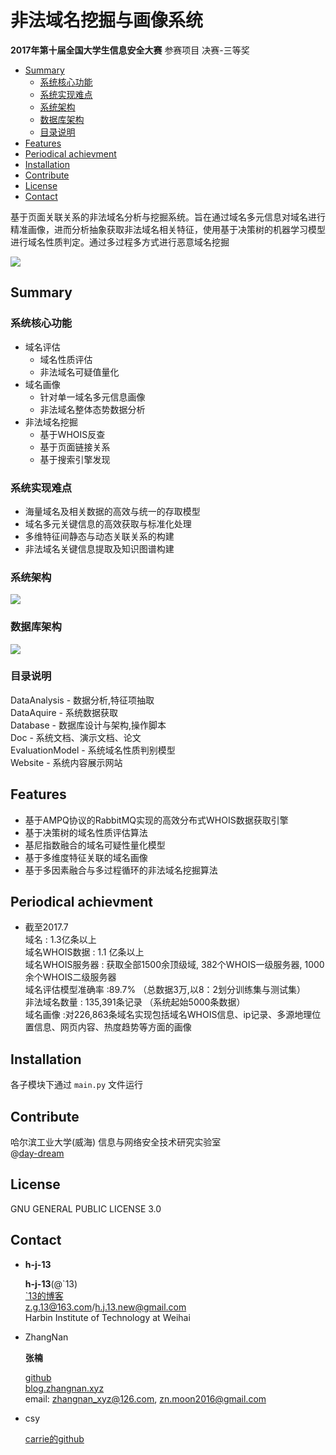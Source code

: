 非法域名挖掘与画像系统
=====================
**2017年第十届全国大学生信息安全大赛** 参赛项目 决赛-三等奖
<!-- TOC -->

- [Summary](#summary)
	- [系统核心功能](#系统核心功能)
	- [系统实现难点](#系统实现难点)
	- [系统架构](#系统架构)
	- [数据库架构](#数据库架构)
	- [目录说明](#目录说明)
- [Features](#features)
- [Periodical achievment](#periodical-achievment)
- [Installation](#installation)
- [Contribute](#contribute)
- [License](#license)
- [Contact](#contact)

<!-- /TOC -->
基于页面关联关系的非法域名分析与挖掘系统。旨在通过域名多元信息对域名进行精准画像，进而分析抽象获取非法域名相关特征，使用基于决策树的机器学习模型进行域名性质判定。通过多过程多方式进行恶意域名挖掘

![](http://upload-images.jianshu.io/upload_images/5617720-cb399878f183d135.png?imageMogr2/auto-orient/strip%7CimageView2/2/w/1240)

## Summary

### 系统核心功能
* 域名评估
	* 域名性质评估
	* 非法域名可疑值量化 
* 域名画像
	* 针对单一域名多元信息画像
	* 非法域名整体态势数据分析
* 非法域名挖掘
	* 基于WHOIS反查
	* 基于页面链接关系
	* 基于搜索引擎发现

### 系统实现难点
* 海量域名及相关数据的高效与统一的存取模型
* 域名多元关键信息的高效获取与标准化处理
* 多维特征间静态与动态关联关系的构建
* 非法域名关键信息提取及知识图谱构建

### 系统架构
![](http://upload-images.jianshu.io/upload_images/5617720-f0c27c19c09d9331.png?imageMogr2/auto-orient/strip%7CimageView2/2/w/1240)

### 数据库架构
![](http://upload-images.jianshu.io/upload_images/5617720-a8185913b5221abc.png?imageMogr2/auto-orient/strip%7CimageView2/2/w/1240)

### 目录说明

DataAnalysis - 数据分析,特征项抽取    
DataAquire - 系统数据获取       
Database - 数据库设计与架构,操作脚本     
Doc - 系统文档、演示文档、论文      
EvaluationModel - 系统域名性质判别模型        
Website - 系统内容展示网站       

## Features

* 基于AMPQ协议的RabbitMQ实现的高效分布式WHOIS数据获取引擎
* 基于决策树的域名性质评估算法
* 基尼指数融合的域名可疑性量化模型
* 基于多维度特征关联的域名画像
* 基于多因素融合与多过程循环的非法域名挖掘算法

## Periodical achievment

* 截至2017.7  
	域名 : 1.3亿条以上     
	域名WHOIS数据 : 1.1 亿条以上     
	域名WHOIS服务器 : 获取全部1500余顶级域, 382个WHOIS一级服务器, 1000余个WHOIS二级服务器     
	域名评估模型准确率 :89.7%		（总数据3万,以8：2划分训练集与测试集）     
	非法域名数量 : 135,391条记录  （系统起始5000条数据）     
	域名画像 :对226,863条域名实现包括域名WHOIS信息、ip记录、多源地理位置信息、网页内容、热度趋势等方面的画像     
## Installation

各子模块下通过 ```main.py``` 文件运行

## Contribute

哈尔滨工业大学(威海) 信息与网络安全技术研究实验室    
@[day-dream](https://github.com/day-dreams)


## License
GNU GENERAL PUBLIC LICENSE 3.0

## Contact

* **h-j-13**

	**h-j-13**(@\`13)      
	[\`13的博客](http://www.jianshu.com/u/75156f101757)   		   
	z.g.13@163.com/h.j.13.new@gmail.com		   
	Harbin Institute of Technology at Weihai      

* ZhangNan

	**张楠**

	[github](https://github.com/day-dreams)  
	[blog.zhangnan.xyz](http://blog.zhangnan.xyz)  
	email: zhangnan_xyz@126.com, zn.moon2016@gmail.com

* csy

	[carrie的github](https://github.com/carrie0307)

